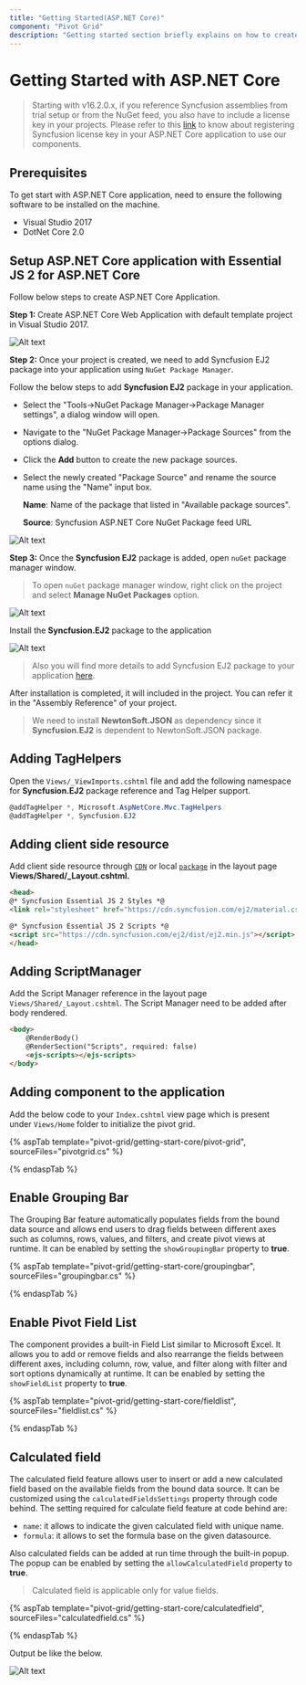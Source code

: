 ```yaml
---
title: "Getting Started(ASP.NET Core)"
component: "Pivot Grid"
description: "Getting started section briefly explains on how to create and add a pivot grid in an application."
---
```


# Getting Started with ASP.NET Core

> Starting with v16.2.0.x, if you reference Syncfusion assemblies from trial setup or from the NuGet feed, you also have to include a license key in your projects. Please refer to this [link](https://help.syncfusion.com/common/essential-studio/licensing/license-key) to know about registering Syncfusion license key in your ASP.NET Core application to use our components.

## Prerequisites

To get start with ASP.NET Core application, need to ensure the following software to be installed on the machine.
* Visual Studio 2017
* DotNet Core 2.0

## Setup ASP.NET Core application with Essential JS 2 for ASP.NET Core

Follow below steps to create ASP.NET Core Application.

**Step 1:** Create ASP.NET Core Web Application with default template project in Visual Studio 2017.

![Alt text](./images/default-template.png)

**Step 2:** Once your project is created, we need to add Syncfusion EJ2 package into your application using `NuGet Package Manager`.

Follow the below steps to add **Syncfusion EJ2** package in your application.

* Select the "Tools->NuGet Package Manager->Package Manager settings", a dialog window will open.

* Navigate to the "NuGet Package Manager->Package Sources" from the options dialog.

* Click the **Add** button to create the new package sources.

* Select the newly created "Package Source" and rename the source name using the "Name" input box.

    **Name**: Name of the package that listed in "Available package sources".

    **Source**: Syncfusion ASP.NET Core NuGet Package feed URL

![Alt text](./images/package-manager-core.png)

**Step 3:** Once the **Syncfusion EJ2** package is added, open `nuGet` package manager window.

> To open `nuGet` package manager window, right click on the project and select **Manage NuGet Packages** option.

![Alt text](./images/solution-explorer-core.png)

Install the **Syncfusion.EJ2** package to the application

![Alt text](./images/nuget-demo.png)

> Also you will find more details to add Syncfusion EJ2 package to your application [here](../nuget-packages.html).

After installation is completed, it will included in the project. You can refer it in the "Assembly Reference" of your project.

> We need to install **NewtonSoft.JSON** as dependency since it **Syncfusion.EJ2** is dependent to NewtonSoft.JSON package.

## Adding TagHelpers

Open the `Views/_ViewImports.cshtml` file and add the following namespace for **Syncfusion.EJ2** package reference and Tag Helper support.

```cs
@addTagHelper *, Microsoft.AspNetCore.Mvc.TagHelpers
@addTagHelper *, Syncfusion.EJ2
```

## Adding client side resource

Add client side resource through [`CDN`](http://ej2.syncfusion.com/15.4.23/documentation/base/deployment.html?lang=typescript#cdn) or local [`package`](https://www.npmjs.com/package/@syncfusion/ej2) in the layout page **Views/Shared/_Layout.cshtml.**

```html
<head>
@* Syncfusion Essential JS 2 Styles *@
<link rel="stylesheet" href="https://cdn.syncfusion.com/ej2/material.css" />

@* Syncfusion Essential JS 2 Scripts *@
<script src="https://cdn.syncfusion.com/ej2/dist/ej2.min.js"></script>
</head>
```

## Adding ScriptManager

Add the Script Manager reference in the layout page `Views/Shared/_Layout.cshtml`. The Script Manager need to be added after body rendered.

```html
<body>
    @RenderBody()
    @RenderSection("Scripts", required: false)
    <ejs-scripts></ejs-scripts>
</body>
```

## Adding component to the application

Add the below code to your `Index.cshtml` view page which is present under `Views/Home` folder to initialize the pivot grid.

{% aspTab template="pivot-grid/getting-start-core/pivot-grid", sourceFiles="pivotgrid.cs" %}

{% endaspTab %}

## Enable Grouping Bar

The Grouping Bar feature automatically populates fields from the bound data source and allows end users to drag fields between different axes such as columns, rows, values, and filters, and create pivot views at runtime. It can be enabled by setting the `showGroupingBar` property to **true**.

{% aspTab template="pivot-grid/getting-start-core/groupingbar", sourceFiles="groupingbar.cs" %}

{% endaspTab %}

## Enable Pivot Field List

The component provides a built-in Field List similar to Microsoft Excel. It allows you to add or remove fields and also rearrange the fields between different axes, including column, row, value, and filter along with filter and sort options dynamically at runtime. It can be enabled by setting the `showFieldList` property to **true**.

{% aspTab template="pivot-grid/getting-start-core/fieldlist", sourceFiles="fieldlist.cs" %}

{% endaspTab %}

## Calculated field

The calculated field feature allows user to insert or add a new calculated field based on the available fields from the bound data source. It can be customized using the `calculatedFieldsSettings` property through code behind. The setting required for calculate field feature at code behind are:
* `name`: it allows to indicate the given calculated field with unique name.
* `formula`: it allows to set the formula base on the given datasource.

Also calculated fields can be added at run time through the built-in popup. The popup can be enabled by setting the `allowCalculatedField` property to **true**.

> Calculated field is applicable only for value fields.

{% aspTab template="pivot-grid/getting-start-core/calculatedfield", sourceFiles="calculatedfield.cs" %}

{% endaspTab %}

Output be like the below.

![Alt text](./images/pivotgrid-sample.png)